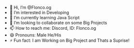 - 👋 Hi, I’m @Flonco.og
- 👀 I’m interested in Developing 
- 🌱 I’m currently learning Java Script
- 💞️ I’m looking to collaborate on some Big Projects 
- 📫 How to reach me: Discord, ID: Flonco.og 
- 😄 Pronouns: Male He/His
- ⚡ Fun fact: I am Working on Big Project and Thats a Suprise!

<!---
Flonco478/Flonco478 is a ✨ special ✨ repository because its `README.md` (this file) appears on your GitHub profile.
You can click the Preview link to take a look at your changes.
--->
